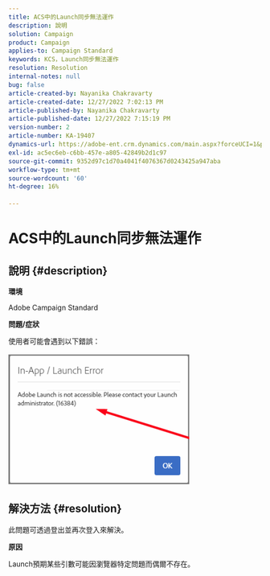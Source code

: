 ```yaml
---
title: ACS中的Launch同步無法運作
description: 說明
solution: Campaign
product: Campaign
applies-to: Campaign Standard
keywords: KCS，Launch同步無法運作
resolution: Resolution
internal-notes: null
bug: false
article-created-by: Nayanika Chakravarty
article-created-date: 12/27/2022 7:02:13 PM
article-published-by: Nayanika Chakravarty
article-published-date: 12/27/2022 7:15:19 PM
version-number: 2
article-number: KA-19407
dynamics-url: https://adobe-ent.crm.dynamics.com/main.aspx?forceUCI=1&pagetype=entityrecord&etn=knowledgearticle&id=c5223af7-1886-ed11-81ac-6045bd006079
exl-id: ac5ec6eb-c6bb-457e-a805-42849b2d1c97
source-git-commit: 9352d97c1d70a4041f4076367d0243425a947aba
workflow-type: tm+mt
source-wordcount: '60'
ht-degree: 16%

---
```


# ACS中的Launch同步無法運作

## 說明 {#description}


<b>環境</b>

Adobe Campaign Standard



<b>問題/症狀</b>

使用者可能會遇到以下錯誤：
<br><br>![](assets/___c6223af7-1886-ed11-81ac-6045bd006079___.png)<br>

## 解決方法 {#resolution}


此問題可透過登出並再次登入來解決。

<b>原因</b>

Launch預期某些引數可能因瀏覽器特定問題而偶爾不存在。

